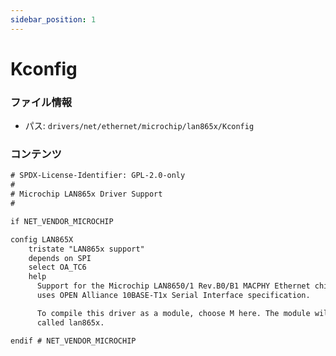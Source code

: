 ```yaml
---
sidebar_position: 1
---
```

# Kconfig

### ファイル情報

- パス: `drivers/net/ethernet/microchip/lan865x/Kconfig`

### コンテンツ

```txt
# SPDX-License-Identifier: GPL-2.0-only
#
# Microchip LAN865x Driver Support
#

if NET_VENDOR_MICROCHIP

config LAN865X
	tristate "LAN865x support"
	depends on SPI
	select OA_TC6
	help
	  Support for the Microchip LAN8650/1 Rev.B0/B1 MACPHY Ethernet chip. It
	  uses OPEN Alliance 10BASE-T1x Serial Interface specification.

	  To compile this driver as a module, choose M here. The module will be
	  called lan865x.

endif # NET_VENDOR_MICROCHIP

```
